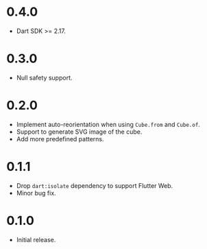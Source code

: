 # 0.4.0
* Dart SDK >= 2.17.

# 0.3.0
* Null safety support.

# 0.2.0
* Implement auto-reorientation when using `Cube.from` and `Cube.of`.
* Support to generate SVG image of the cube.
* Add more predefined patterns.

# 0.1.1
* Drop `dart:isolate` dependency to support Flutter Web.
* Minor bug fix.

# 0.1.0

* Initial release.